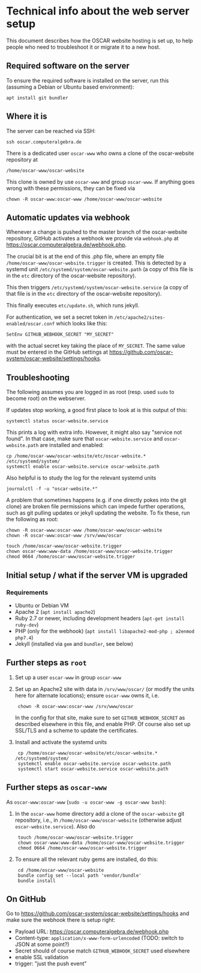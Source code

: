 # Technical info about the web server setup

This document describes how the OSCAR website hosting is set up, to help
people who need to troubleshoot it or migrate it to a new host.

## Required software on the server

To ensure the required software is installed on the server, run this
(assuming a Debian or Ubuntu based environment):

    apt install git bundler


## Where it is

The server can be reached via SSH:

    ssh oscar.computeralgebra.de

There is a dedicated user `oscar-www` who owns a clone of the oscar-website
repository at

    /home/oscar-www/oscar-website

This clone is owned by use `oscar-www` and group `oscar-www`. If anything goes
wrong with these permissions, they can be fixed via

    chown -R oscar-www:oscar-www /home/oscar-www/oscar-website

## Automatic updates via webhook

Whenever a change is pushed to the master branch of the oscar-website
repository, GitHub activates a webhook we provide via `webhook.php` at
<https://oscar.computeralgebra.de/webhook.php>.

The crucial bit is at the end of this .php file, where an empty file
`/home/oscar-www/oscar-website.trigger` is created. This is detected by a
systemd unit `/etc/systemd/system/oscar-website.path` (a copy of this file is
in the `etc` directory of the oscar-website repository).

This then triggers `/etc/systemd/system/oscar-website.service` (a copy of that
file is in the `etc` directory of the oscar-website repository).

This finally executes `etc/update.sh`, which runs jekyll.


For authentication, we set a secret token in `/etc/apache2/sites-enabled/oscar.conf`
which looks like this:

    SetEnv GITHUB_WEBHOOK_SECRET "MY_SECRET"

with the actual secret key taking the place of `MY_SECRET`. The same value
must be entered in the GitHub settings at
<https://github.com/oscar-system/oscar-website/settings/hooks>.


## Troubleshooting

The following assumes you are logged in as root (resp. used `sudo` to become root)
on the webserver.

If updates stop working, a good first place to look at is this output of this:

    systemctl status oscar-website.service

This prints a log with extra info. However, it might also say "service not
found". In that case, make sure that `oscar-website.service` and
`oscar-website.path` are installed and enabled:

    cp /home/oscar-www/oscar-website/etc/oscar-website.* /etc/systemd/system/
    systemctl enable oscar-website.service oscar-website.path

Also helpful is to study the log for the relevant systemd units

    journalctl -f -u "oscar-website.*"

A problem that sometimes happens (e.g. if one directly pokes into the git
clone) are broken file permissions which can impede further operations, such
as git pulling updates or jekyll updating the website. To fix these, run the
following as root:

    chown -R oscar-www:oscar-www /home/oscar-www/oscar-website
    chown -R oscar-www:oscar-www /srv/www/oscar

    touch /home/oscar-www/oscar-website.trigger
    chown oscar-www:www-data /home/oscar-www/oscar-website.trigger
    chmod 0664 /home/oscar-www/oscar-website.trigger


## Initial setup / what if the server VM is upgraded

### Requirements

- Ubuntu or Debian VM
- Apache 2 (`apt install apache2`)
- Ruby 2.7 or newer, including development headers (`apt-get install ruby-dev`)
- PHP (only for the webhook) (`apt install libapache2-mod-php ; a2enmod php7.4`)
- Jekyll (installed via `gem` and `bundler`, see below)


## Further steps as `root`

1. Set up a user `oscar-www` in group `oscar-www`

2. Set up an Apache2 site with data in `/srv/www/oscar/` (or modify the units
   here for alternate locations); ensure `oscar-www` owns it, i.e.

        chown -R oscar-www:oscar-www /srv/www/oscar

   In the config for that site, make sure to set `GITHUB_WEBHOOK_SECRET` as described
   elsewhere in this file, and enable PHP.
   Of course also set up SSL/TLS and a scheme to update the certificates.

4. Install and activate the systemd units

        cp /home/oscar-www/oscar-website/etc/oscar-website.* /etc/systemd/system/
        systemctl enable oscar-website.service oscar-website.path
        systemctl start oscar-website.service oscar-website.path


## Further steps as `oscar-www`

As `oscar-www:oscar-www`  (`sudo -u oscar-www -g oscar-www bash`):

1. In the `oscar-www` home directory add a clone of the `oscar-website` git repository, i.e.,
   in `/home/oscar-www/oscar-website` (otherwise adjust `oscar-website.service`). Also do

        touch /home/oscar-www/oscar-website.trigger
        chown oscar-www:www-data /home/oscar-www/oscar-website.trigger
        chmod 0664 /home/oscar-www/oscar-website.trigger

2. To ensure all the relevant ruby gems are installed, do this:

        cd /home/oscar-www/oscar-website
        bundle config set --local path 'vendor/bundle'
        bundle install


## On GitHub

Go to <https://github.com/oscar-system/oscar-website/settings/hooks> and
make sure the webhook there is setup right:

 - Payload URL: <https://oscar.computeralgebra.de/webhook.php>
 - Content-type: `application/x-www-form-urlencoded` (TODO: switch to JSON at some point?)
 - Secret should of course match `GITHUB_WEBHOOK_SECRET` used elsewhere
 - enable SSL validation
 - trigger: "just the push event"
